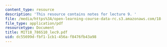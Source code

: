 ```yaml
---
content_type: resource
description: 'This resource contains notes for lecture 9. '
file: /media/https%3A/open-learning-course-data-rc.s3.amazonaws.com/18-786-topics-in-algebraic-number-theory-spring-2010/dc55699dfbf11cb1456af8476fb43a98_MIT18_786S10_lec9.pdf
file_type: application/pdf
resourcetype: Document
title: MIT18_786S10_lec9.pdf
uid: dc55699d-fbf1-1cb1-456a-f8476fb43a98
---
```

